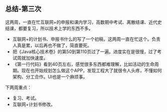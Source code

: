 ## 总结-第三次
这两周，一直在忙互联网+的申报和课内学习，高数期中考试、离散结课、近代史结课，都要复习，所以技术上学的东西不多。
- 互联网+的计划书、申报书什么的写了一个初稿，这两周一直在忙这个。负责人真是累，以后再也不做了，简直要死。
- 把《Java核心技术卷》的第50到第110页过了一遍。进度实在是很慢，过了考试周就加快速度。
- 《第一行代码》看到40页左右，感觉很多东西都难理解，比如活动的生命周期。现在也开始规划怎么做这个APP，发现工程大了就很令人头疼，不懂如何架构、分工合作。UI也是一个麻烦事。

下两周重点：
- 复习、考试。
- 互联网+计划书修改。